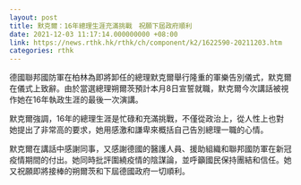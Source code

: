 ```yaml
---
layout: post
title: 默克爾：16年總理生涯充滿挑戰　祝願下屆政府順利
date: 2021-12-03 11:17:14.000000000 +08:00
link: https://news.rthk.hk/rthk/ch/component/k2/1622590-20211203.htm
categories: rthk
---
```


德國聯邦國防軍在柏林為即將卸任的總理默克爾舉行隆重的軍樂告別儀式，默克爾在儀式上致辭。由於當選總理朔爾茨預計本月8日宣誓就職，默克爾今次講話被視作她在16年執政生涯的最後一次演講。

默克爾強調，16年的總理生涯是忙碌和充滿挑戰，不僅從政治上，從人性上也對她提出了非常高的要求，她用感激和謙卑來概括自己告別總理一職的心情。

默克爾在講話中感謝同事，又感謝德國的醫護人員、援助組織和聯邦國防軍在新冠疫情期間的付出。她同時批評圍繞疫情的陰謀論，並呼籲國民保持團結和信任。她又祝願即將接棒的朔爾茨和下屆德國政府一切順利。
